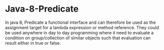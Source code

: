 # Java-8-Predicate
In java 8, Predicate a functional interface and can therefore be used as the assignment target for a lambda expression or method reference. They could be used anywhere in day to day programming where it need to evaluate a condition on group/collection of similar objects such that evaluation can result either in true or false.
